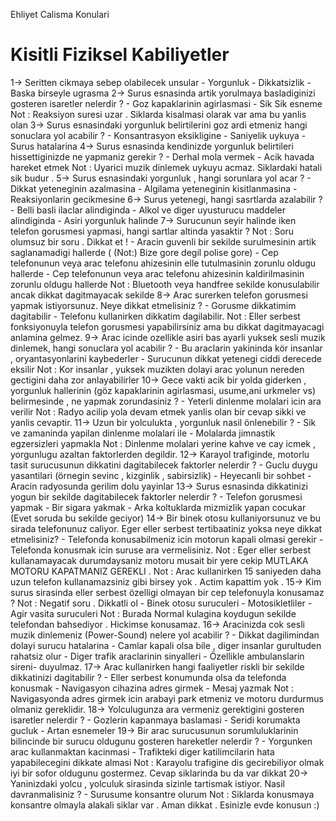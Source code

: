 Ehliyet Calisma Konulari

# Kisitli Fiziksel Kabiliyetler

1-> Seritten cikmaya sebep olabilecek unsular
    - Yorgunluk
    - Dikkatsizlik
    - Baska birseyle ugrasma
2-> Surus esnasinda artik yorulmaya basladiginizi gosteren isaretler nelerdir ?
    - Goz kapaklarinin agirlasmasi
    - Sik Sik esneme
    Not : Reaksiyon suresi uzar . Siklarda kisalmasi olarak var ama bu yanlis olan
3-> Surus esnasindaki yorgunluk belirtilerini goz ardi etmeniz hangi sonuclara yol acabilir ?
    - Konsantrasyon eksikligine
    - Saniyelik uykuya
    - Surus hatalarina
4-> Surus esnasinda kendinizde yorgunluk belirtileri hissettiginizde ne yapmaniz gerekir ?
    - Derhal mola vermek
    - Acik havada hareket etmek
    Not : Uyarici muzik dinlemek uykuyu acmaz. Siklardaki hatali sik budur .
5-> Surus esnasindaki yorgunluk , hangi sorunlara yol acar ?
    - Dikkat yeteneginin azalmasina 
    - Algilama yeteneginin kisitlanmasina
    - Reaksiyonlarin gecikmesine
6-> Surus yetenegi, hangi sasrtlarda azalabilir ?
    - Belli basli ilaclar alindiginda
    - Alkol ve diger uyusturucu maddeler alindiginda
    - Asiri yorgunluk halinde
7-> Surucunun seyir halinde iken telefon gorusmesi yapmasi, hangi sartlar altinda yasaktir ?
    Not : Soru olumsuz bir soru . Dikkat et !
    - Aracin guvenli bir sekilde surulmesinin artik saglanamadigi hallerde ( (Not:) Bize gore degil polise gore)
    - Cep telefonunun veya arac telefonu ahizesinin elle tutulmasinin zorunlu oldugu hallerde
    - Cep telefonunun veya arac telefonu ahizesinin kaldirilmasinin zorunlu oldugu hallerde
    Not : Bluetooth veya handfree sekilde konusulabilir ancak dikkat dagitmayacak sekilde
8-> Arac surerken telefon gorusmesi yapmak istiyorsunuz. Neye dikkat etmelisiniz ?
    - Gorusme dikkatimim dagitabilir
    - Telefonu kullanirken dikkatim dagilabilir.
    Not : Eller serbest fonksiyonuyla telefon gorusmesi yapabilirsiniz ama bu dikkat dagitmayacagi anlamina gelmez.
9-> Arac icinde ozellikle asiri bas ayarli yuksek sesli muzik dinlemek, hangi sonuclara yol acabilir ?
    - Bu araclarin yakininda kör insanlar , oryantasyonlarini kaybederler
    - Surucunun dikkat yetenegi ciddi derecede eksilir
    Not : Kor insanlar , yuksek muzikten dolayi arac yolunun nereden gectigini daha zor anlayabilirler
10-> Gece vakti acik bir yolda giderken , yorgunluk hallerinin (göz kapaklarinin agirlasmasi, usume,ani urkmeler vs)
belirmesinde , ne yapmak zorundasiniz ?
    - Yeterli dinlenme molalari icin ara verilir
    Not : Radyo acilip yola devam etmek yanlis olan bir cevap sikki ve yanlis cevaptir.
11-> Uzun bir yolculukta , yorgunluk nasil önlenebilir ?
    - Sik ve zamaninda yapilan dinlenme molalari ile
    - Molalarda jimnastik egzersizleri yapmakla
    Not : Dinlenme molalari yerine kahve ve cay icmek , yorgunlugu azaltan faktorlerden degildir.
12-> Karayol trafiginde, motorlu tasit surucusunun dikkatini dagitabilecek faktorler nelerdir ?
    - Guclu duygu yasantilari (örnegin sevinc , kizginlik , sabirsizlik)
    - Heyecanli bir sohbet
    - Aracin radyosunda gerilim dolu yayinlar
13-> Surus esnasinda dikkatinizi yogun bir sekilde dagitabilecek faktorler nelerdir ?
    - Telefon gorusmesi yapmak
    - Bir sigara yakmak
    - Arka koltuklarda mizmizlik yapan cocukar (Evet soruda bu sekilde geciyor)
14-> Bir binek otosu kullaniyorsunuz ve bu sirada telefonunuz caliyor. Eger eller serbest tertibaatiniz yoksa neye dikkat etmelisiniz?
    - Telefonda konusabilmeniz icin motorun kapali olmasi gerekir
    - Telefonda konusmak icin suruse ara vermelisiniz.
    Not : Eger eller serbest kullanamayacak durumdaysaniz motoru musait bir yere cekip MUTLAKA MOTORU KAPATMANIZ GEREKLI . 
    Not : Arac kullanirken 15 saniyeden daha uzun telefon kullanamazsiniz gibi birsey yok . Actim kapattim yok .
15-> Kim surus sirasinda eller serbest özelligi olmayan bir cep telefonuyla konusamaz ?
    Not : Negatif soru . Dikkatli ol
    - Binek otosu suruculeri
    - Motosikletliler
    - Agir vasita suruculeri
    Not : Burada Normal kulagina koydugun sekilde telefondan bahsediyor . Hickimse konusamaz. 
16-> Aracinizda cok sesli muzik dinlemeniz (Power-Sound) nelere yol acabilir ?
    - Dikkat dagilimindan dolayi surucu hatalarina
    - Camlar kapali olsa bile , diger insanlar gurultuden rahatsiz olur
    - Diger trafik araclarinin sinyalleri - Özellikle ambulanslarin sireni- duyulmaz.
17-> Arac kullanirken hangi faaliyetler riskli bir sekilde dikkatinizi dagitabilir ?
    - Eller serbest konumunda olsa da telefonda konusmak
    - Navigasyon cihazina adres girmek
    - Mesaj yazmak
    Not : Navigasyonda adres girmek icin arabayi park etmeniz ve motoru durdurmus olmaniz gereklidir.
18-> Yolculugunza ara vermeniz gerektigini gosteren isaretler nelerdir ?
    - Gozlerin kapanmaya baslamasi
    - Seridi korumakta gucluk
    - Artan esnemeler
19-> Bir arac surucusunun sorumluluklarinin bilincinde bir surucu oldugunu gosteren hareketler nelerdir ?
    - Yorgunken arac kullanmaktan kacinmasi
    - Trafikteki diger katilimcilarin hata yapabilecegini dikkate almasi
    Not : Karayolu trafigine dis gecirebiliyor olmak iyi bir sofor oldugunu gostermez. Cevap siklarinda bu da var dikkat
20-> Yaninizdaki yolcu , yolculuk sirasinda sizinle tartismak istiyor. Nasil davranmalisiniz ?
    - Surusume konsantre olurum
    Not : Siklarda konusmaya konsantre olmayla alakali siklar var . Aman dikkat . Esinizle evde konusun :)
